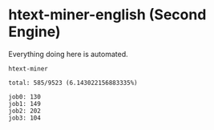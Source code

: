 # htext-miner-english (Second Engine)

Everything doing here is automated.

```
htext-miner

total: 585/9523 (6.143022156883335%)

job0: 130
job1: 149
job2: 202
job3: 104
```